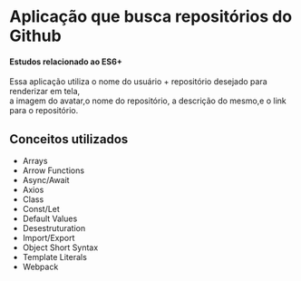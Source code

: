 <h1>Aplicação que busca repositórios do Github</h1>
<h4>Estudos relacionado ao ES6+</h4>
<p>Essa aplicação utiliza o nome do usuário + repositório desejado para renderizar em tela,</br>
a imagem do avatar,o nome do repositório, a descrição do mesmo,e o link para o repositório.</p>

<h2>Conceitos utilizados</h2>
<ul>
  <li>Arrays</li>
  <li>Arrow Functions</li>
  <li>Async/Await</li>
  <li>Axios</li>
  <li>Class</li>
  <li>Const/Let</li>
  <li>Default Values</li>
  <li>Desestruturation</li>
  <li>Import/Export</li>
  <li>Object Short Syntax</li>
  <li>Template Literals</li>
  <li>Webpack</li>
</ul>
